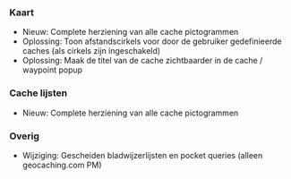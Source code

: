 ### Kaart
- Nieuw: Complete herziening van alle cache pictogrammen
- Oplossing: Toon afstandscirkels voor door de gebruiker gedefinieerde caches (als cirkels zijn ingeschakeld)
- Oplossing: Maak de titel van de cache zichtbaarder in de cache / waypoint popup

### Cache lijsten
- Nieuw: Complete herziening van alle cache pictogrammen

### Overig
- Wijziging: Gescheiden bladwijzerlijsten en pocket queries (alleen geocaching.com PM)
